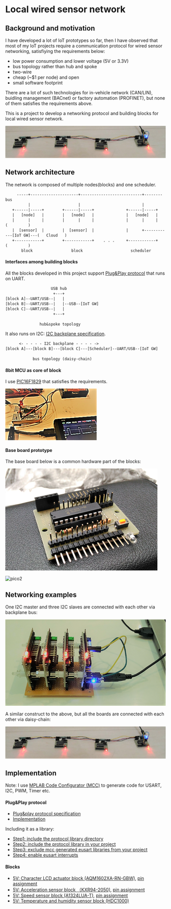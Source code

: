 # Local wired sensor network

## Background and motivation

I have developed a lot of IoT prototypes so far, then I have observed that most of my IoT projects require a communication protocol for wired sensor networking, satisfiying the requirements below:

- low power consumption and lower voltage (5V or 3.3V)
- bus topology rather than hub and spoke
- two-wire
- cheap (~$1 per node) and open
- small software footprint

There are a lot of such technologies for in-vehicle network (CAN/LIN), buidling management (BACnet) or factory automation (PROFINET), but none of them satisfies the requirements above.

This is a project to develop a networking protocol and building blocks for local wired sensor network.

![daisy_chain](./doc/daisy_chain.png)

## Network architecture

The network is composed of multiple nodes(blocks) and one scheduler.

```
     -----+---------------------+---------------------------+-------- bus
          |                     |                           |
   +------|-----+        +------|-----+              +------|-----+
   |   [node]   |        |   [node]   |              |   [node]   |
   |      |     |        |      |     |              |      |     |                  (         )
   |  [sensor]  |        |  [sensor]  |              |      +------------[IoT GW]---(   Cloud   )
   +------------+        +------------+    . . .     +------------+                  (         )
       block                 block                     scheduler
```

#### Interfaces among building blocks

All the blocks developed in this project support [Plug&Play protocol](./doc/PROTOCOL.md) that runs on UART.

```
                    USB hub
                     +---+
[block A]--UART/USB--|   |
[block B]--UART/USB--|   |--USB--[IoT GW]
[block C]--UART/USB--|   |
                     +---+
                     
               hub&spoke topology
```

It also runs on I2C: [I2C backplane specification](./doc/I2C_BACKPLANE_SPEC.pptx).

```
      <- - - - - I2C backplane - - - - ->
[block A]---[block B]---[block C]---[Scheduler]--UART/USB--[IoT GW]

            bus topology (daisy-chain)
```

#### 8bit MCU as core of block

I use [PIC16F1829](http://ww1.microchip.com/downloads/en/DeviceDoc/41440A.pdf) that satisfies the requirements.

![pic16f1](./doc/starting_project.png)

#### Base board prototype

The base board below is a common hardware part of the blocks:

![prototype3](./doc/prototype3.png)

![pico2](https://docs.google.com/drawings/d/1_WCC4vuPbIT2im9c337ibk5xEq9WKzrT9907IOWTCCA/pub?w=680&h=400)

## Networking examples

One I2C master and three I2C slaves are connected with each other via backplane bus:

![compact](./doc/compact.png)

A similar construct to the above, but all the boards are connected with each other via daisy-chain:

![daisy_chain](./doc/daisy_chain.png)

## Implementation

Note: I use [MPLAB Code Configurator (MCC)](http://www.microchip.com/mplab/mplab-code-configurator) to generate code for USART, I2C, PWM, Timer etc.

#### Plug&Play protocol

- [Plug&play protocol specification](./doc/PROTOCOL.md)
- [Implementation](./mini_plc/lib/protocol.X)

Including it as a library:
- [Step1: include the protocol library directory](./doc/mcc_eusart4.png)
- [Step2: include the protocol library in your project](./doc/mcc_eusart3.png)
- [Step3: exclude mcc generated eusart libraries from your project](./doc/mcc_eusart2.png)
- [Step4: enable eusart interrupts](./doc/mcc_eusart.png)

#### Blocks

- [5V: Character LCD actuator block (AQM1602XA-RN-GBW)](./mini_plc/i2c_slave_lcd.X), [pin assignment](./doc/lcd_pin.png)
- [5V: Acceleration sensor block （KXR94-2050)](./mini_plc/i2c_slave_accel.X), [pin assignment](./doc/acceleration_pin.png)
- [5V: Speed sensor block (A1324LUA-T)](./mini_plc/i2c_slave_speed.X), [pin assignment](./doc/rotation_pin.png)
- [5V: Temperature and humidity sensor block (HDC1000)](./mini_plc/i2c_temp.X)
